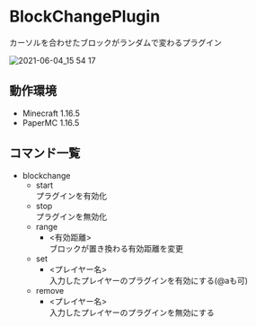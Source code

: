 # BlockChangePlugin
カーソルを合わせたブロックがランダムで変わるプラグイン

![2021-06-04_15 54 17](https://user-images.githubusercontent.com/83911430/120759117-a1a48700-c54d-11eb-801c-4a02dd7c876a.png)
## 動作環境
- Minecraft 1.16.5
- PaperMC 1.16.5

## コマンド一覧
- blockchange
    - start  
      プラグインを有効化
    - stop  
      プラグインを無効化  
    - range
        - <有効距離>  
          ブロックが置き換わる有効距離を変更
    - set
        - <プレイヤー名>  
          入力したプレイヤーのプラグインを有効にする(@aも可)
    - remove
        - <プレイヤー名>  
          入力したプレイヤーのプラグインを無効にする